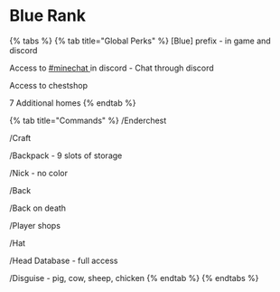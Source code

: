 # Blue Rank

{% tabs %}
{% tab title="Global Perks" %}
\[Blue] prefix -  in game and discord

Access to [#minechat ](https://discord.gg/DcVvbkh) in discord - Chat through discord

Access to chestshop&#x20;

7 Additional homes
{% endtab %}

{% tab title="Commands" %}
/Enderchest

/Craft

/Backpack - 9 slots of storage

/Nick - no color

/Back

/Back on death

/Player shops

/Hat

/Head Database - full access

/Disguise - pig, cow, sheep, chicken
{% endtab %}
{% endtabs %}

